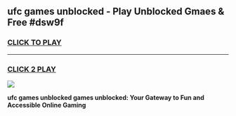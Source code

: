 
## ufc games unblocked - Play Unblocked Gmaes & Free #dsw9f
<h3>
<a href="https://premium.freeplayer.one?title=ufc_games_unblocked&ref=01M">CLICK TO PLAY</a></h3>
<hr>

<h3>
<a href="https://premium.freeplayer.one?title=ufc_games_unblocked&ref=01M">CLICK 2 PLAY</a>
  
</h3>

<a href="https://premium.freeplayer.one?title=ufc_games_unblocked&ref=01M"><img src="https://clearcache.store/games.png"></a>


**ufc games unblocked games unblocked: Your Gateway to Fun and Accessible Online Gaming**
